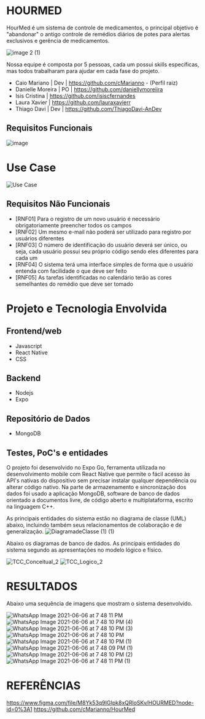 # HOURMED
HourMed é um sistema de controle de medicamentos, o principal objetivo é "abandonar" o antigo controle de remédios diários de potes para alertas exclusivos e gerência de medicamentos.

![image 2 (1)](https://user-images.githubusercontent.com/61214124/120929062-de8f8b80-c6bd-11eb-9848-72b8f9ed11c0.png)

Nossa equipe é composta por 5 pessoas, cada um possui skills específicas, mas todos trabalharam para ajudar em cada fase do projeto.
- Caio Mariano | Dev | https://github.com/cMarianno - (Perfil raiz)
- Danielle Moreira | PO | https://github.com/daniellymoreiira 
- Isis Cristina | https://github.com/isiscfernandes  
- Laura Xavier | https://github.com/lauraxavierr
- Thiago Davi | Dev | https://github.com/ThiagoDavi-AnDev

## Requisitos Funcionais
![image](https://user-images.githubusercontent.com/61214124/120940648-b5d6b880-c6f4-11eb-8624-76d7484dfdd9.png)

# Use Case

![Use Case](https://user-images.githubusercontent.com/61214124/122839475-7a301700-d2ce-11eb-90c8-8597681d37c4.png)



## Requisitos Não Funcionais

- [RNF01] Para o registro de um novo usuário é necessário obrigatoriamente preencher todos os campos
- [RNF02] Um mesmo e-mail não poderá ser utilizado para registro por usuários diferentes
- [RNF03] O número de identificação do usuário deverá ser único, ou seja, cada usuário possui seu próprio código sendo eles diferentes para cada um
- [RNF04] O sistema terá uma interface simples de forma que o usuário entenda com facilidade o que deve ser feito
- [RNF05] As tarefas identificadas no calendário terão as cores semelhantes do remédio que deve ser tomado

# Projeto e Tecnologia Envolvida 
## Frontend/web
- Javascript
- React Native
- CSS

## Backend
- Nodejs
- Expo
 
## Repositório de Dados
- MongoDB

## Testes, PoC's e entidades
O projeto foi desenvolvido no Expo Go, ferramenta utilizada no desenvolvimento mobile com React Native que permite o fácil acesso às API's nativas do dispositivo sem precisar instalar qualquer dependência ou alterar código nativo. Na parte de armazenamento e sincronização dos dados foi usado a aplicação MongoDB,  software de banco de dados orientado a documentos livre, de código aberto e multiplataforma, escrito na linguagem C++.

As principais entidades do sistema estão no diagrama de classe (UML) abaixo, incluindo também seus relacionamentos de colaboração e de generalização.
![DiagramadeClasse (1) (1)](https://user-images.githubusercontent.com/61214124/120932589-d12dcd80-c6cc-11eb-96c3-dd984abb11d9.png)


Abaixo os diagramas de banco de dados. As principais entidades do sistema segundo as apresentações no modelo lógico e físico.

![TCC_Conceitual_2](https://user-images.githubusercontent.com/61214124/120942316-8a58cb80-c6fe-11eb-816c-bbc4a7f01fc7.png)
![TCC_Logico_2](https://user-images.githubusercontent.com/61214124/120942320-92b10680-c6fe-11eb-8dd9-85e5642e159a.png)

# RESULTADOS
Abaixo uma sequência de imagens que mostram o sistema desenvolvido.

![WhatsApp Image 2021-06-06 at 7 48 11 PM](https://user-images.githubusercontent.com/61214124/120943299-7a43ea80-c704-11eb-9b35-098c41be031b.jpeg)
![WhatsApp Image 2021-06-06 at 7 48 10 PM (4)](https://user-images.githubusercontent.com/61214124/120943436-3dc4be80-c705-11eb-8a85-8217ee076e19.jpeg) 
![WhatsApp Image 2021-06-06 at 7 48 10 PM (3)](https://user-images.githubusercontent.com/61214124/120946925-820b8b00-c714-11eb-90c5-d5544f43f9e9.jpeg)
![WhatsApp Image 2021-06-06 at 7 48 10 PM](https://user-images.githubusercontent.com/61214124/120946961-a5363a80-c714-11eb-95a1-6301b23064ab.jpeg)
![WhatsApp Image 2021-06-06 at 7 48 10 PM (1)](https://user-images.githubusercontent.com/61214124/120947136-28579080-c715-11eb-9e5d-0a3502144312.jpeg)
![WhatsApp Image 2021-06-06 at 7 48 09 PM (1)](https://user-images.githubusercontent.com/61214124/120947338-b16ec780-c715-11eb-9cfb-47b351b40f93.jpeg)
![WhatsApp Image 2021-06-06 at 7 48 10 PM (2)](https://user-images.githubusercontent.com/61214124/120947353-baf82f80-c715-11eb-8409-0b13eba72438.jpeg)
![WhatsApp Image 2021-06-06 at 7 48 11 PM (1)](https://user-images.githubusercontent.com/61214124/120947210-576e0200-c715-11eb-842a-92506747e9fd.jpeg)




# REFERÊNCIAS
https://www.figma.com/file/M8Yk53q9IGIpk8xQRloSKv/HOURMED?node-id=0%3A1
https://github.com/cMarianno/HourMed

